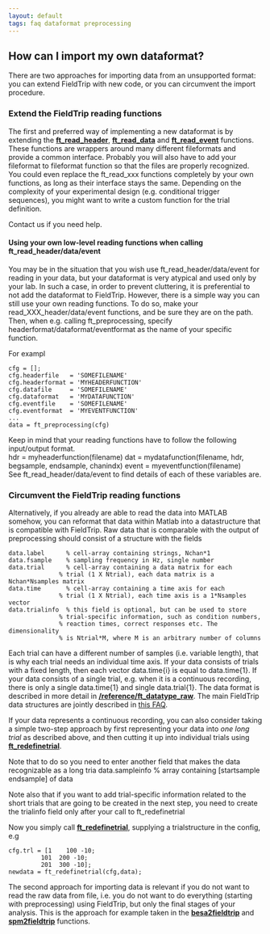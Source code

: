 ```yaml
---
layout: default
tags: faq dataformat preprocessing
---
```


## How can I import my own dataformat?

There are two approaches for importing data from an unsupported format: you can extend FieldTrip with new code, or you can circumvent the import procedure.

### Extend the FieldTrip reading functions

The first and preferred way of implementing a new dataformat is by extending the **[ft_read_header](/reference/ft_read_header)**, **[ft_read_data](/reference/ft_read_data)** and **[ft_read_event](/reference/ft_read_event)** functions. These functions are wrappers around many different fileformats and provide a common interface. Probably you will also have to add your fileformat to fileformat function so that the files are properly recognized. You could even replace the ft_read_xxx functions completely by your own functions, as long as their interface stays the same. Depending on the complexity of your experimental design (e.g. conditional trigger sequences), you might want to write a custom function for the trial definition. 

Contact us if you need help.

#### Using your own low-level reading functions when calling ft_read_header/data/event

You may be in the situation that you wish use ft_read_header/data/event for reading in your data, but your dataformat is very atypical and used only by your lab. In such a case, in order to prevent cluttering, it is preferential to not add the dataformat to FieldTrip. However, there is a simple way you can still use your own reading functions. To do so, make your read_XXX_header/data/event functions, and be sure they are on the path. Then, when e.g. calling ft_preprocessing, specify headerformat/dataformat/eventformat as the name of your specific function. 

 For exampl

    cfg = [];
    cfg.headerfile   = 'SOMEFILENAME'
    cfg.headerformat = 'MYHEADERFUNCTION'
    cfg.datafile     = 'SOMEFILENAME'
    cfg.dataformat   = 'MYDATAFUNCTION'
    cfg.eventfile    = 'SOMEFILENAME'
    cfg.eventformat  = 'MYEVENTFUNCTION'
    ...
    data = ft_preprocessing(cfg)
    
Keep in mind that your reading functions have to follow the following input/output format.  
    hdr   = myheaderfunction(filename)
    dat   = mydatafunction(filename, hdr, begsample, endsample, chanindx)
    event = myeventfunction(filename)  
See ft_read_header/data/event to find details of each of these variables are.


### Circumvent the FieldTrip reading functions

Alternatively, if you already are able to read the data into MATLAB somehow, you can reformat that data within Matlab into a datastructure that is compatible with FieldTrip. Raw data that is comparable with the output of preprocessing should consist of a structure with the fields

    data.label      % cell-array containing strings, Nchan*1
    data.fsample    % sampling frequency in Hz, single number
    data.trial      % cell-array containing a data matrix for each 
                  % trial (1 X Ntrial), each data matrix is a Nchan*Nsamples matrix 
    data.time       % cell-array containing a time axis for each 
                  % trial (1 X Ntrial), each time axis is a 1*Nsamples vector 
    data.trialinfo  % this field is optional, but can be used to store 
                  % trial-specific information, such as condition numbers, 
                  % reaction times, correct responses etc. The dimensionality 
                  % is Ntrial*M, where M is an arbitrary number of columns

Each trial can have a different number of samples (i.e. variable length), that is why each trial needs an individual time axis. If your data consists of trials with a fixed length, then each vector data.time{i} is equal to data.time{1}. If your data consists of a single trial, e.g. when it is a continuous recording, there is only a single data.time{1} and single data.trial{1}. The data format is described in more detail in **[/reference/ft_datatype_raw](/reference/ft_datatype_raw)**. The main FieldTrip data structures are jointly described in [this FAQ](/faq/how_are_the_various_data_structures_defined).  

If your data represents a continuous recording, you can also consider taking a simple two-step approach by first representing your data into *one long trial* as described above, and then cutting it up into individual trials using **[ft_redefinetrial](/reference/ft_redefinetrial)**.

Note that to do so you need to enter another field that makes the data recognizable as a long tria
    data.sampleinfo % array containing [startsample endsample] of data

Note also that if you want to add trial-specific information related to the short trials that are going to be created in the next step, you need to create the trialinfo field only after your call to ft_redefinetrial

Now you simply call **[ft_redefinetrial](/reference/ft_redefinetrial)**, supplying a trialstructure in the config, e.g
    
    cfg.trl = [1    100 -10;
             101  200 -10;
             201  300 -10];
    newdata = ft_redefinetrial(cfg,data);

The second approach for importing data is relevant if you do not want to read the raw data from file, i.e. you do not want to do everything (starting with preprocessing) using FieldTrip, but only the final stages of your analysis. This is the approach for example taken in the **[besa2fieldtrip](/reference/besa2fieldtrip)** and **[spm2fieldtrip](/reference/spm2fieldtrip)** functions.
